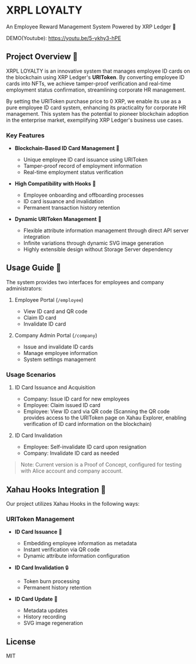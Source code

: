 # XRPL LOYALTY

An Employee Reward Management System Powered by XRP Ledger 🎯

DEMO(Youtube): https://youtu.be/5-ykhy3-hPE

## Project Overview 📖

XRPL LOYALTY is an innovative system that manages employee ID cards on the blockchain using XRP Ledger's **URIToken**. 
By converting employee ID cards into NFTs, we achieve tamper-proof verification and real-time employment status confirmation, streamlining corporate HR management.

By setting the URIToken purchase price to 0 XRP, we enable its use as a pure employee ID card system, enhancing its practicality for corporate HR management.
This system has the potential to pioneer blockchain adoption in the enterprise market, exemplifying XRP Ledger's business use cases.

### Key Features

- **Blockchain-Based ID Card Management** 🔐
  - Unique employee ID card issuance using URIToken
  - Tamper-proof record of employment information
  - Real-time employment status verification

- **High Compatibility with Hooks** 🔄
  - Employee onboarding and offboarding processes
  - ID card issuance and invalidation
  - Permanent transaction history retention

- **Dynamic URIToken Management** 🎨
  - Flexible attribute information management through direct API server integration
  - Infinite variations through dynamic SVG image generation
  - Highly extensible design without Storage Server dependency

## Usage Guide 🚀

The system provides two interfaces for employees and company administrators:

1. Employee Portal (`/employee`)
   - View ID card and QR code
   - Claim ID card
   - Invalidate ID card

2. Company Admin Portal (`/company`)
   - Issue and invalidate ID cards
   - Manage employee information
   - System settings management

### Usage Scenarios

1. ID Card Issuance and Acquisition
   - Company: Issue ID card for new employees
   - Employee: Claim issued ID card
   - Employee: View ID card via QR code (Scanning the QR code provides access to the URIToken page on Xahau Explorer, enabling verification of ID card information on the blockchain)

2. ID Card Invalidation
   - Employee: Self-invalidate ID card upon resignation
   - Company: Invalidate ID card as needed

> Note: Current version is a Proof of Concept, configured for testing with Alice account and company account.

## Xahau Hooks Integration 🔗

Our project utilizes Xahau Hooks in the following ways:

### URIToken Management

- **ID Card Issuance** 🎫
  - Embedding employee information as metadata
  - Instant verification via QR code
  - Dynamic attribute information configuration

- **ID Card Invalidation** 🔒
  - Token burn processing
  - Permanent history retention

- **ID Card Update** 🔄
  - Metadata updates
  - History recording
  - SVG image regeneration

## License

MIT
